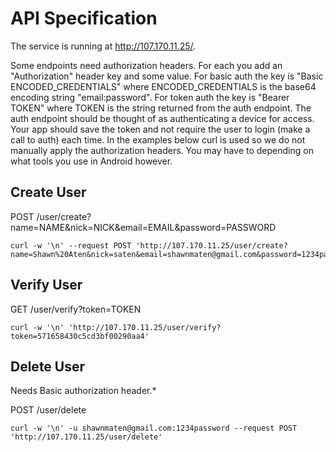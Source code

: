 # API Specification

The service is running at <http://107.170.11.25/>.

Some endpoints need authorization headers. For each you add an "Authorization" header key and some value. For basic auth the key is "Basic ENCODED_CREDENTIALS" where ENCODED_CREDENTIALS is the base64 encoding string "email:password". For token auth the key is "Bearer TOKEN" where TOKEN is the string returned from the auth endpoint. The auth endpoint should be thought of as authenticating a device for access. Your app should save the token and not require the user to login (make a call to auth) each time. In the examples below curl is used so we do not manually apply the authorization headers. You may have to depending on what tools you use in Android however.

## Create User

POST /user/create?name=NAME&nick=NICK&email=EMAIL&password=PASSWORD

```
curl -w '\n' --request POST 'http://107.170.11.25/user/create?name=Shawn%20Aten&nick=saten&email=shawnmaten@gmail.com&password=1234password'
```

## Verify User

GET /user/verify?token=TOKEN

```
curl -w '\n' 'http://107.170.11.25/user/verify?token=571658430c5cd3bf00290aa4'
```

## Delete User
Needs Basic authorization header.*

POST /user/delete

```
curl -w '\n' -u shawnmaten@gmail.com:1234password --request POST 'http://107.170.11.25/user/delete'
```


